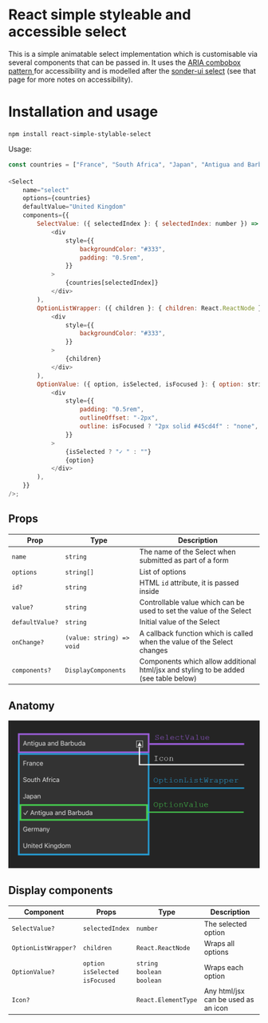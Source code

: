 # React simple styleable and accessible select

This is a simple animatable select implementation which is customisable via several components that can be passed in. It uses the [ARIA combobox pattern ](https://www.w3.org/WAI/ARIA/apg/#combobox) for accessibility and is modelled after the [sonder-ui select](https://github.com/microsoft/sonder-ui/tree/master/src/components/select) (see that page for more notes on accessibility).

# Installation and usage

```
npm install react-simple-stylable-select
```

Usage:

```js
const countries = ["France", "South Africa", "Japan", "Antigua and Barbuda", "Germany", "United Kingdom"];

<Select
	name="select"
	options={countries}
	defaultValue="United Kingdom"
	components={{
		SelectValue: ({ selectedIndex }: { selectedIndex: number }) => (
			<div
				style={{
					backgroundColor: "#333",
					padding: "0.5rem",
				}}
			>
				{countries[selectedIndex]}
			</div>
		),
		OptionListWrapper: ({ children }: { children: React.ReactNode }) => (
			<div
				style={{
					backgroundColor: "#333",
				}}
			>
				{children}
			</div>
		),
		OptionValue: ({ option, isSelected, isFocused }: { option: string, isSelected: boolean, isFocused: boolean }) => (
			<div
				style={{
					padding: "0.5rem",
					outlineOffset: "-2px",
					outline: isFocused ? "2px solid #45cd4f" : "none",
				}}
			>
				{isSelected ? "✓ " : ""}
				{option}
			</div>
		),
	}}
/>;
```

## Props

| Prop            | Type                      | Description                                                                          |
| --------------- | ------------------------- | ------------------------------------------------------------------------------------ |
| `name`          | `string`                  | The name of the Select when submitted as part of a form                              |
| `options`       | `string[]`                | List of options                                                                      |
| `id?`           | `string`                  | HTML `id` attribute, it is passed inside                                             |
| `value?`        | `string`                  | Controllable value which can be used to set the value of the Select                  |
| `defaultValue?` | `string`                  | Initial value of the Select                                                          |
| `onChange?`     | `(value: string) => void` | A callback function which is called when the value of the Select changes             |
| `components?`   | `DisplayComponents`       | Components which allow additional html/jsx and styling to be added (see table below) |

## Anatomy

![Select view](/docs/custom-select.png)

## Display components

| Component            | Props                                     | Type                                | Description                         |
| -------------------- | ----------------------------------------- | ----------------------------------- | ----------------------------------- |
| `SelectValue?`       | `selectedIndex`                           | `number`                            | The selected option                 |
| `OptionListWrapper?` | `children`                                | `React.ReactNode`                   | Wraps all options                   |
| `OptionValue?`       | `option`<br/>`isSelected`<br/>`isFocused` | `string`<br>`boolean`<br/>`boolean` | Wraps each option                   |
| `Icon?`              |                                           | `React.ElementType`                 | Any html/jsx can be used as an icon |
